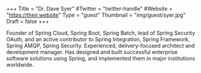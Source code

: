 +++
Title = "Dr. Dave Syer"
#Twitter = "twitter-handle"
#Website = "https://their.website"
Type = "guest"
Thumbnail = "img/guest/syer.jpg"
Draft = false
+++

Founder of Spring Cloud, Spring Boot, Spring Batch, lead of Spring Security OAuth, and an active contributor to Spring Integration, Spring Framework, Spring AMQP, Spring Security. Experienced, delivery-focused architect and development manager. Has designed and built successful enterprise software solutions using Spring, and implemented them in major institutions worldwide.
